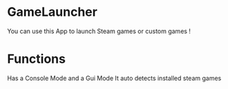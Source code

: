 # GameLauncher
You can use this App to launch Steam games or custom games !

# Functions
Has a Console Mode and a Gui Mode
It auto detects installed steam games
